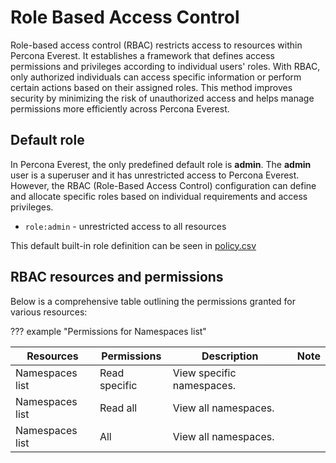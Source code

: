 # Role Based Access Control

Role-based access control (RBAC) restricts access to resources within Percona Everest. It establishes a framework that defines access permissions and privileges according to individual users' roles. With RBAC, only authorized individuals can access specific information or perform certain actions based on their assigned roles. This method improves security by minimizing the risk of unauthorized access and helps manage permissions more efficiently across Percona Everest.


## Default role

In Percona Everest, the only predefined default role is **admin**. The **admin** user is a superuser and it has unrestricted access to Percona Everest. However, the RBAC (Role-Based Access Control) configuration can define and allocate specific roles based on individual requirements and access privileges.

- `role:admin` - unrestricted access to all resources

This default built-in role definition can be seen in [policy.csv]()


## RBAC resources and permissions


Below is a comprehensive table outlining the permissions granted for various resources:

??? example "Permissions for Namespaces list"
 

| Resources |Permissions | Description |Note|
|-----------|--------|---------------|------------------|
| Namespaces list|Read specific | View specific namespaces.|
| Namespaces list|Read all | View all namespaces.|
| Namespaces list|All | View all namespaces.|





